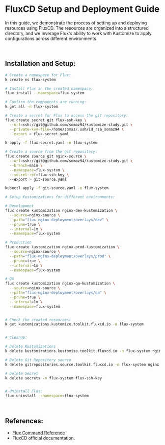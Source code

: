 # FluxCD Setup and Deployment Guide

In this guide, we demonstrate the process of setting up and deploying resources using FluxCD. The resources are organized into a structured directory, and we leverage Flux's ability to work with Kustomize to apply configurations across different environments.

<br/>

## Installation and Setup:

```bash
# Create a namespace for Flux:
k create ns flux-system

# Install Flux in the created namespace:
flux install --namespace=flux-system

# Confirm the components are running:
k get all -n flux-system

# Create a secret for Flux to access the git repository:
flux create secret git flux-ssh-key \
  --url=ssh://git@github.com/somaz94/kustomize-study.git \
  --private-key-file=/home/somaz/.ssh/id_rsa_somaz94 \
  --export > flux-secret.yaml

k apply -f flux-secret.yaml -n flux-system

# Create a source from the git repository:
flux create source git nginx-source \
  --url=ssh://git@github.com/somaz94/kustomize-study.git \
  --branch=main \
  --namespace=flux-system \
  --secret-ref=flux-ssh-key \ 
  --export > git-source.yaml

kubectl apply -f git-source.yaml -n flux-system

# Setup Kustomizations for different environments:

# Development
flux create kustomization nginx-dev-kustomization \
  --source=nginx-source \
  --path="flux-nginx-deployment/overlays/dev" \
  --prune=true \
  --interval=1m \
  --namespace=flux-system

# Production
flux create kustomization nginx-prod-kustomization \
  --source=nginx-source \
  --path="flux-nginx-deployment/overlays/prod" \
  --prune=true \
  --interval=1m \
  --namespace=flux-system

# QA
flux create kustomization nginx-qa-kustomization \
  --source=nginx-source \
  --path="flux-nginx-deployment/overlays/qa" \
  --prune=true \
  --interval=1m \
  --namespace=flux-system


# Check the created resources:
k get kustomizations.kustomize.toolkit.fluxcd.io -n flux-system


# Cleanup:

# Delete Kustomizations
k delete kustomizations.kustomize.toolkit.fluxcd.io -n flux-system nginx-dev-kustomization

# Delete Git Repository source
k delete gitrepositories.source.toolkit.fluxcd.io -n flux-system nginx-source

# Delete Secret
k delete secrets -n flux-system flux-ssh-key


# Uninstall Flux:
flux uninstall --namespace=flux-system
```

<br/>

## References:
- [Flux Command Reference](https://fluxcd.io/flux/cmd/)
- FluxCD official documentation.
